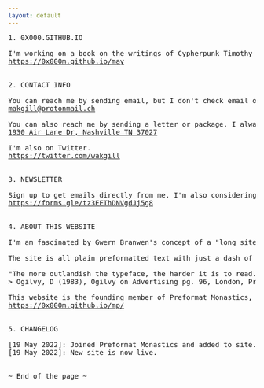 ```yaml
---
layout: default
---
```



<pre class="col">
1. 0X000.GITHUB.IO

I'm working on a book on the writings of Cypherpunk Timothy C. May and writing on this website when I have time.
<a href="https://0x000m.github.io/may">https://0x000m.github.io/may</a>


2. CONTACT INFO

You can reach me by sending email, but I don't check email often.
<a href="makgill@protonmail.ch">makgill@protonmail.ch</a>

You can also reach me by sending a letter or package. I always check for those and reply.
<a href="makgill@protonmail.ch">1930 Air Lane Dr, Nashville TN 37027</a>

I'm also on Twitter.
<a href="https://twitter.com/wakgill">https://twitter.com/wakgill</a>


3. NEWSLETTER

Sign up to get emails directly from me. I'm also considering a printed newsletter—escape the screen!!—so you can provide a mailing address if you want to get that for free when it comes out.
<a href="https://forms.gle/tz3EEThDNVgdJj5g8">https://forms.gle/tz3EEThDNVgdJj5g8</a>


4. ABOUT THIS WEBSITE

I'm am fascinated by Gwern Branwen's concept of a "long site." Basically, you work on writing projects that are too hard, too long, or too tedious for most people to do. I've had success as a "blogger" before but looking back on a lot of my writing from 2017-2019, I was struck by how little I cared about it. Gwern asks the question: what would you write or research if you knew you were going to be working on the same thing in twenty years? I'm still figuring that out and this site is my attempt to answer it.

The site is all plain preformatted text with just a dash of CSS. It's probably the simplest website I've ever visited, but it's not for the reason you might think. It's not that I have some hard preference against web design—although indeed I think the web tends to be overdesigned and overtemplated today—but rather that I love tinkering with design so much that I don't get any real work done. It's plain from necessity, though I think you'll find it very practical and readable too, which is all that really matters in web design.

"The more outlandish the typeface, the harder it is to read. The drama belongs in what you say, not the typeface"
> Ogilvy, D (1983), Ogilvy on Advertising pg. 96, London, Prion Books Ltd.

This website is the founding member of Preformat Monastics, the internet monestary for preformatted websites.
<a href="https://0x000m.github.io/mp/">https://0x000m.github.io/mp/</a>


5. CHANGELOG 

[19 May 2022]: Joined Preformat Monastics and added to site.
[19 May 2022]: New site is now live.


~ End of the page ~
</pre>
